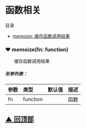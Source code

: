 # 函数相关

<span id="top">目录</span>
* [ memoize: 缓存函数调用结果](#memoize)


### <span id="memoize">♥ memoize(fn: function)</span>

&emsp;&emsp;缓存函数调用结果

##### 形参列表：
| 参数 | 类型  |  默认值         | 描述 |
| :--- | :---- | :------------- |:---- |
| fn | function |  | 函数 |





[▲ 回顶部](#top)
---

